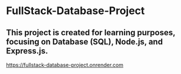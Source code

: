 # FullStack-Database-Project
## This project is created for learning purposes, focusing on Database (SQL), Node.js, and Express.js.

https://fullstack-database-project.onrender.com
